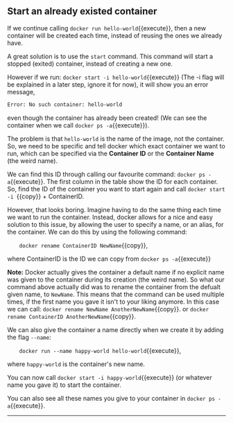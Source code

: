 ## Start an already existed container

If we continue calling `docker run hello-world`{{execute}}, then a new container will be created each time, instead of reusing the ones we already have. 

A great solution is to use the `start` command. This command will start a stopped (exited) container, instead of creating a new one.

However if we run:
`docker start -i hello-world`{{execute}} (The -i flag will be explained in a later step, ignore it for now), it will show you an error message,
```bash
Error: No such container: hello-world
```
even though the container has already been created! (We can see the container when we call `docker ps -a`{{execute}}).

The problem is that `hello-world` is the name of the image, not the container. So, we need to be specific and tell docker which exact container we want to run, which can be specified via the **Container ID** or the **Container Name** (the weird name).

We can find this ID through calling our favourite command: `docker ps -a`{{execute}}. The first column in the table show the ID for each container. So, find the ID of the container you want to start again and call `docker start -i `{{copy}} +  ContainerID.

However, that looks boring. Imagine having to do the same thing each time we want to run the container. Instead, docker allows for a nice and easy solution to this issue, by allowing the user to specify a name, or an alias, for the container. We can do this by using the following command:

&nbsp;&nbsp;&nbsp;&nbsp;&nbsp;&nbsp; `docker rename ContainerID NewName`{{copy}}, 

where ContainerID is the ID we can copy from `docker ps -a`{{execute}}

 **Note:** Docker actually gives the container a default name if no explicit name was given to the container during its creation (the weird name). So what our command above actually did was to rename the container from the defualt given name, to `NewName`. This means that the command can be used multiple times, if the first name you gave it isn't to your liking anymore. In this case we can call: `docker rename NewName AnotherNewName`{{copy}}. or `docker rename ContainerID AnotherNewName`{{copy}}.

 We can also give the container a name directly when we create it by adding the flag `--name`: 

 &nbsp;&nbsp;&nbsp;&nbsp;&nbsp;&nbsp; `docker run --name happy-world hello-world`{{execute}}, 
 
 where `happy-world` is the container's new name.

You can now call `docker start -i happy-world`{{execute}} (or whatever name you gave it) to start the container.

You can also see all these names you give to your container in `docker ps -a`{{execute}}.










----------------------------
